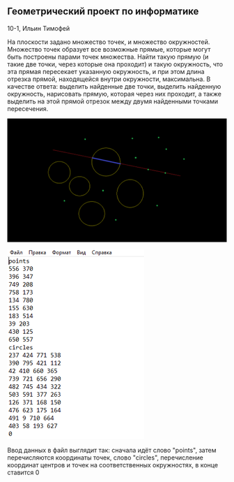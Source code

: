 ## Геометрический проект по информатике

10-1, Ильин Тимофей

На плоскости задано множество точек, и множество окружностей. Множество точек образует все возможные прямые, которые могут быть построены парами точек множества. Найти такую прямую (и такие две точки, через которые она проходит) и такую окружность, что эта прямая пересекает указанную окружность, и при этом длина отрезка прямой, находящейся внутри окружности, максимальна. В качестве ответа: выделить найденные две точки, выделить найденную окружность, нарисовать прямую, которая через них проходит, а также выделить на этой прямой отрезок между двумя найденными точками пересечения.

![Иллюстрация](/Image.png)

![](/Image1.png)

Ввод данных в файл выглядит так: сначала идёт слово "points", затем перечисляются координаты точек, слово "circles", перечисление координат центров и точек на соответственных окружностях, в конце ставится 0
